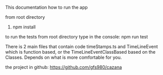 This documentation how to run the app

from root directory
1) npm install

to run the tests from root directory type in the console:
npm run test 





There is 2 main files that contain code timeStamps.ts and TimeLineEvent which is function based, or the 
TimeLineEventClassBased based on the Classes. Depends on what is more comfortable for you.


the project in github: https://github.com/gfs980/cazana



